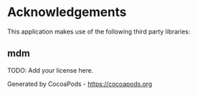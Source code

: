# Acknowledgements
This application makes use of the following third party libraries:

## mdm

TODO: Add your license here.

Generated by CocoaPods - https://cocoapods.org
